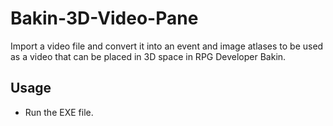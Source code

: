 # Bakin-3D-Video-Pane
Import a video file and convert it into an event and image atlases to be used as a video that can be placed in 3D space in RPG Developer Bakin.

## Usage
- Run the EXE file.
